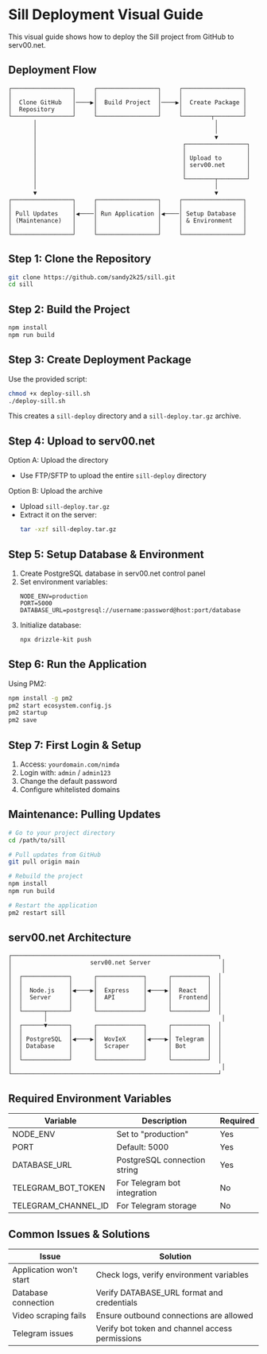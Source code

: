 # Sill Deployment Visual Guide

This visual guide shows how to deploy the Sill project from GitHub to serv00.net.

## Deployment Flow

```
┌─────────────────┐     ┌─────────────────┐     ┌─────────────────┐
│                 │     │                 │     │                 │
│  Clone GitHub   │────▶│  Build Project  │────▶│  Create Package │
│  Repository     │     │                 │     │                 │
└─────────────────┘     └─────────────────┘     └────────┬────────┘
       │                                                  │
       │                                                  │
       │                                                  ▼
       │                                         ┌─────────────────┐
       │                                         │                 │
       │                                         │ Upload to       │
       │                                         │ serv00.net      │
       │                                         │                 │
       │                                         └────────┬────────┘
       │                                                  │
       ▼                                                  ▼
┌─────────────────┐     ┌─────────────────┐     ┌─────────────────┐
│                 │     │                 │     │                 │
│ Pull Updates    │◀────│ Run Application │◀────│ Setup Database  │
│ (Maintenance)   │     │                 │     │ & Environment   │
│                 │     │                 │     │                 │
└─────────────────┘     └─────────────────┘     └─────────────────┘
```

## Step 1: Clone the Repository

```bash
git clone https://github.com/sandy2k25/sill.git
cd sill
```

## Step 2: Build the Project

```bash
npm install
npm run build
```

## Step 3: Create Deployment Package

Use the provided script:

```bash
chmod +x deploy-sill.sh
./deploy-sill.sh
```

This creates a `sill-deploy` directory and a `sill-deploy.tar.gz` archive.

## Step 4: Upload to serv00.net

Option A: Upload the directory
- Use FTP/SFTP to upload the entire `sill-deploy` directory

Option B: Upload the archive
- Upload `sill-deploy.tar.gz`
- Extract it on the server:
  ```bash
  tar -xzf sill-deploy.tar.gz
  ```

## Step 5: Setup Database & Environment

1. Create PostgreSQL database in serv00.net control panel
2. Set environment variables:
   ```
   NODE_ENV=production
   PORT=5000
   DATABASE_URL=postgresql://username:password@host:port/database
   ```
3. Initialize database:
   ```bash
   npx drizzle-kit push
   ```

## Step 6: Run the Application

Using PM2:
```bash
npm install -g pm2
pm2 start ecosystem.config.js
pm2 startup
pm2 save
```

## Step 7: First Login & Setup

1. Access: `yourdomain.com/nimda`
2. Login with: `admin` / `admin123`
3. Change the default password
4. Configure whitelisted domains

## Maintenance: Pulling Updates

```bash
# Go to your project directory
cd /path/to/sill

# Pull updates from GitHub
git pull origin main

# Rebuild the project
npm install
npm run build

# Restart the application
pm2 restart sill
```

## serv00.net Architecture

```
┌──────────────────────────────────────────────────────────┐
│                      serv00.net Server                    │
│                                                           │
│  ┌─────────────┐      ┌─────────────┐      ┌──────────┐  │
│  │             │      │             │      │          │  │
│  │  Node.js    │◀────▶│  Express    │◀────▶│  React   │  │
│  │  Server     │      │  API        │      │  Frontend│  │
│  │             │      │             │      │          │  │
│  └──────┬──────┘      └─────────────┘      └──────────┘  │
│         │                                                 │
│  ┌──────▼──────┐      ┌─────────────┐      ┌──────────┐  │
│  │             │      │             │      │          │  │
│  │ PostgreSQL  │◀────▶│  WovIeX     │◀────▶│ Telegram │  │
│  │ Database    │      │  Scraper    │      │ Bot      │  │
│  │             │      │             │      │          │  │
│  └─────────────┘      └─────────────┘      └──────────┘  │
│                                                           │
└──────────────────────────────────────────────────────────┘
```

## Required Environment Variables

| Variable             | Description                     | Required |
|----------------------|---------------------------------|----------|
| NODE_ENV             | Set to "production"             | Yes      |
| PORT                 | Default: 5000                   | Yes      |
| DATABASE_URL         | PostgreSQL connection string    | Yes      |
| TELEGRAM_BOT_TOKEN   | For Telegram bot integration    | No       |
| TELEGRAM_CHANNEL_ID  | For Telegram storage            | No       |

## Common Issues & Solutions

| Issue                   | Solution                                        |
|-------------------------|------------------------------------------------|
| Application won't start | Check logs, verify environment variables        |
| Database connection     | Verify DATABASE_URL format and credentials      |
| Video scraping fails    | Ensure outbound connections are allowed         |
| Telegram issues         | Verify bot token and channel access permissions |